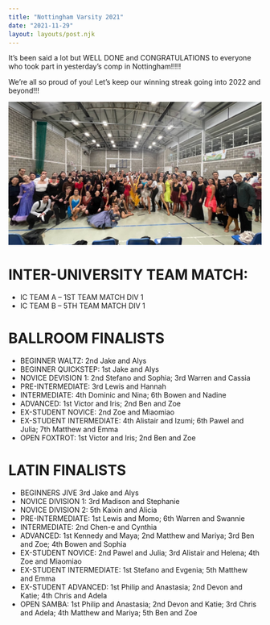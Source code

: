 ```yaml
---
title: "Nottingham Varsity 2021"
date: "2021-11-29"
layout: layouts/post.njk
---
```


It’s been said a lot but WELL DONE and CONGRATULATIONS to everyone who took part in yesterday’s comp in Nottingham!!!!!

We’re all so proud of you! Let’s keep our winning streak going into 2022 and beyond!!!

![Look at the cheer and glory!](images/notvar21.jpg)

# INTER-UNIVERSITY TEAM MATCH:

- IC TEAM A – 1ST TEAM MATCH DIV 1
- IC TEAM B – 5TH TEAM MATCH DIV 1

# BALLROOM FINALISTS

- BEGINNER WALTZ: 2nd Jake and Alys
- BEGINNER QUICKSTEP: 1st Jake and Alys
- NOVICE DEVISION 1: 2nd Stefano and Sophia; 3rd Warren and Cassia
- PRE-INTERMEDIATE: 3rd Lewis and Hannah
- INTERMEDIATE: 4th Dominic and Nina; 6th Bowen and Nadine
- ADVANCED: 1st Victor and Iris; 2nd Ben and Zoe
- EX-STUDENT NOVICE: 2nd Zoe and Miaomiao
- EX-STUDENT INTERMEDIATE: 4th Alistair and Izumi; 6th Pawel and Julia; 7th Matthew and Emma
- OPEN FOXTROT: 1st Victor and Iris; 2nd Ben and Zoe

# LATIN FINALISTS

- BEGINNERS JIVE 3rd Jake and Alys
- NOVICE DIVISION 1: 3rd Madison and Stephanie
- NOVICE DIVISION 2: 5th Kaixin and Alicia
- PRE-INTERMEDIATE: 1st Lewis and Momo; 6th Warren and Swannie
- INTERMEDIATE: 2nd Chen-e and Cynthia
- ADVANCED: 1st Kennedy and Maya; 2nd Matthew and Mariya; 3rd Ben and Zoe; 4th Bowen and Sophia
- EX-STUDENT NOVICE: 2nd Pawel and Julia; 3rd Alistair and Helena; 4th Zoe and Miaomiao
- EX-STUDENT INTERMEDIATE: 1st Stefano and Evgenia; 5th Matthew and Emma
- EX-STUDENT ADVANCED: 1st Philip and Anastasia; 2nd Devon and Katie; 4th Chris and Adela
- OPEN SAMBA: 1st Philip and Anastasia; 2nd Devon and Katie; 3rd Chris and Adela; 4th Matthew and Mariya; 5th Ben and Zoe
